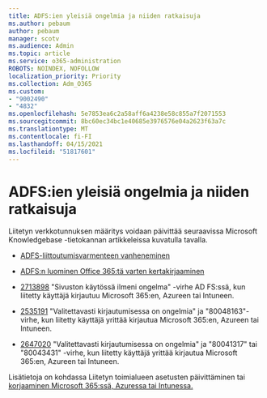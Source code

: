 ```yaml
---
title: ADFS:ien yleisiä ongelmia ja niiden ratkaisuja
ms.author: pebaum
author: pebaum
manager: scotv
ms.audience: Admin
ms.topic: article
ms.service: o365-administration
ROBOTS: NOINDEX, NOFOLLOW
localization_priority: Priority
ms.collection: Adm_O365
ms.custom:
- "9002490"
- "4832"
ms.openlocfilehash: 5e7853ea6c2a58aff6a4238e58c855a7f2071553
ms.sourcegitcommit: 8bc60ec34bc1e40685e3976576e04a2623f63a7c
ms.translationtype: MT
ms.contentlocale: fi-FI
ms.lasthandoff: 04/15/2021
ms.locfileid: "51817601"
---
```

# <a name="common-issues-and-resolutions-for-adfs"></a>ADFS:ien yleisiä ongelmia ja niiden ratkaisuja

Liitetyn verkkotunnuksen määritys voidaan päivittää seuraavissa Microsoft Knowledgebase -tietokannan artikkeleissa kuvatulla tavalla.

- [ADFS-liittoutumisvarmenteen vanheneminen](adfs-federation-certificate-expiring.md)

- [ADFS:n luominen Office 365:tä varten kertakirjaaminen](https://docs.microsoft.com/office365/troubleshoot/active-directory/set-up-adfs-for-single-sign-on)

- [2713898](https://support.microsoft.com/help/2713898)  "Sivuston käytössä ilmeni ongelma" -virhe AD FS:ssä, kun liitetty käyttäjä kirjautuu Microsoft 365:en, Azureen tai Intuneen.

- [2535191](https://support.microsoft.com/help/2535191) "Valitettavasti kirjautumisessa on ongelmia" ja "80048163"-virhe, kun liitetty käyttäjä yrittää kirjautua Microsoft 365:en, Azureen tai Intuneen.

- [2647020](https://support.microsoft.com/help/2647020)   "Valitettavasti kirjautumisessa on ongelmia" ja "80041317" tai "80043431" -virhe, kun liitetty käyttäjä yrittää kirjautua Microsoft 365:en, Azureen tai Intuneen.

Lisätietoja on kohdassa Liitetyn toimialueen asetusten päivittäminen tai [korjaaminen Microsoft 365:ssä, Azuressa tai Intunessa.](https://docs.microsoft.com/office365/troubleshoot/active-directory/update-federated-domain-office-365)
